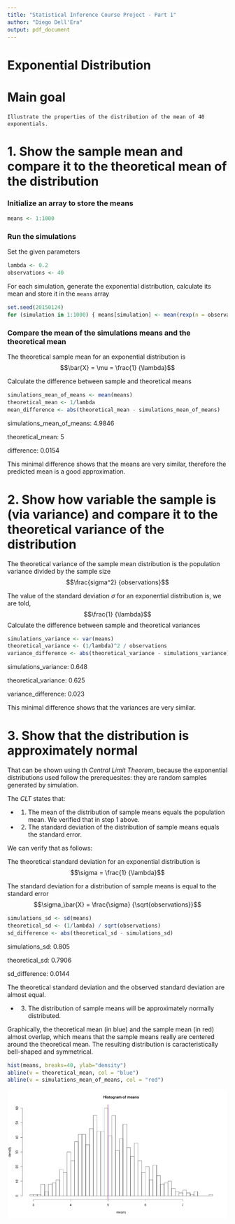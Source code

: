 ```yaml
---
title: "Statistical Inference Course Project - Part 1"
author: "Diego Dell'Era"
output: pdf_document
---
```


Exponential Distribution
========================

# Main goal

```
Illustrate the properties of the distribution of the mean of 40 exponentials.
```

# 1. Show the sample mean and compare it to the theoretical mean of the distribution

### Initialize an array to store the means

```r
means <- 1:1000
```

### Run the simulations

Set the given parameters


```r
lambda <- 0.2
observations <- 40
```

For each simulation, generate the exponential distribution, calculate its mean and store it in the ```means``` array


```r
set.seed(20150124)
for (simulation in 1:1000) { means[simulation] <- mean(rexp(n = observations, rate = lambda)) }
```

### Compare the mean of the simulations means and the theoretical mean

The theoretical sample mean for an exponential distribution is $$\bar{X} = \mu = \frac{1} {\lambda}$$

Calculate the difference between sample and theoretical means


```r
simulations_mean_of_means <- mean(means)
theoretical_mean <- 1/lambda
mean_difference <- abs(theoretical_mean - simulations_mean_of_means)
```

simulations_mean_of_means: 4.9846

theoretical_mean: 5

difference: 0.0154

This minimal difference shows that the means are very similar, therefore the predicted mean is a good approximation. 

# 2. Show how variable the sample is (via variance) and compare it to the theoretical variance of the distribution

The theoretical variance of the sample mean distribution is the population variance divided by the sample size $$\frac{sigma^2} {observations}$$

The value of the standard deviation $\sigma$ for an exponential distribution is, we are told, $$\frac{1} {\lambda}$$
Calculate the difference between sample and theoretical variances


```r
simulations_variance <- var(means)
theoretical_variance <- (1/lambda)^2 / observations 
variance_difference <- abs(theoretical_variance - simulations_variance)
```

simulations_variance: 0.648

theoretical_variance: 0.625

variance_difference: 0.023

This minimal difference shows that the variances are very similar.

# 3. Show that the distribution is approximately normal

That can be shown using th *Central Limit Theorem*, because the exponential distributions used follow the prerequesites: they are random samples generated by simulation.

The *CLT* states that:

* 1. The mean of the distribution of sample means equals the population mean. We verified that in step 1 above.

* 2. The standard deviation of the distribution of sample means equals the standard error. 

We can verify that as follows:

The theoretical standard deviation for an exponential distribution is $$\sigma = \frac{1} {\lambda}$$

The standard deviation for a distribution of sample means is equal to the standard error $$\sigma_\bar{X} = \frac{\sigma} {\sqrt{observations}}$$


```r
simulations_sd <- sd(means)
theoretical_sd <- (1/lambda) / sqrt(observations)
sd_difference <- abs(theoretical_sd - simulations_sd)
```

simulations_sd: 0.805

theoretical_sd: 0.7906

sd_difference: 0.0144

The theoretical standard deviation and the observed standard deviation are almost equal.

* 3. The distribution of sample means will be approximately normally distributed.

Graphically, the theoretical mean (in blue) and the sample mean (in red) almost overlap, which means that the sample means really are centered around the theoretical mean. The resulting distribution is caracteristically bell-shaped and symmetrical.


```r
hist(means, breaks=40, ylab="density")
abline(v = theoretical_mean, col = "blue")
abline(v = simulations_mean_of_means, col = "red")
```

![plot of chunk unnamed-chunk-7](figure/unnamed-chunk-7.png) 

